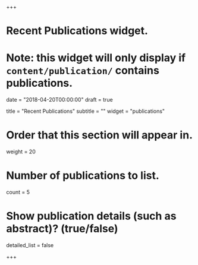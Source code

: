 +++
# Recent Publications widget.
# Note: this widget will only display if `content/publication/` contains publications.

date = "2018-04-20T00:00:00"
draft = true

title = "Recent Publications"
subtitle = ""
widget = "publications"

# Order that this section will appear in.
weight = 20

# Number of publications to list.
count = 5

# Show publication details (such as abstract)? (true/false)
detailed_list = false

+++

